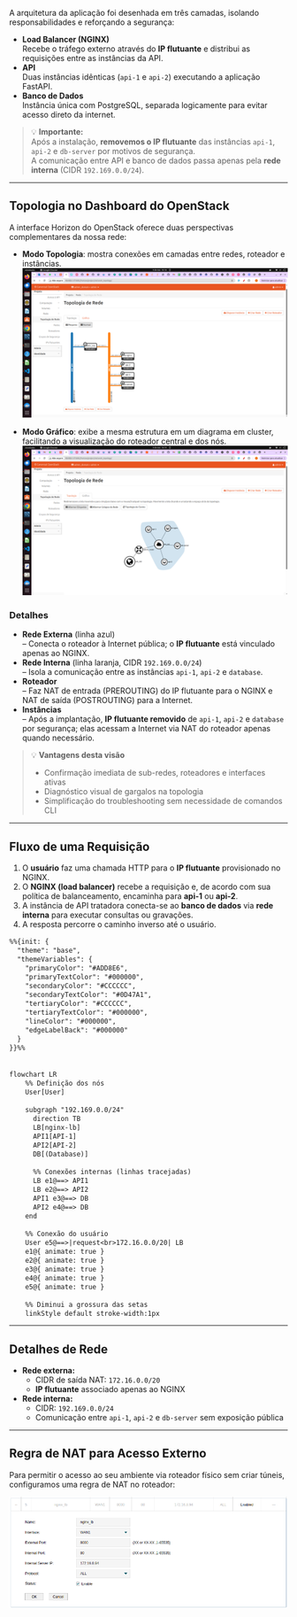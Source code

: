 A arquitetura da aplicação foi desenhada em três camadas, isolando responsabilidades e reforçando a segurança:

- **Load Balancer (NGINX)**  
  Recebe o tráfego externo através do **IP flutuante** e distribui as requisições entre as instâncias da API.  
- **API**  
  Duas instâncias idênticas (`api-1` e `api-2`) executando a aplicação FastAPI.  
- **Banco de Dados**  
  Instância única com PostgreSQL, separada logicamente para evitar acesso direto da internet.

> 💡 **Importante:**  
> Após a instalação, **removemos o IP flutuante** das instâncias `api-1`, `api-2` e `db-server` por motivos de segurança.  
> A comunicação entre API e banco de dados passa apenas pela **rede interna** (CIDR `192.169.0.0/24`).

---

## Topologia no Dashboard do OpenStack

A interface Horizon do OpenStack oferece duas perspectivas complementares da nossa rede:

- **Modo Topologia**: mostra conexões em camadas entre redes, roteador e instâncias. 
![Topologia no Horizon – Modo Topologia](../img/open/topologia_os.png)


- **Modo Gráfico**: exibe a mesma estrutura em um diagrama em cluster, facilitando a visualização do roteador central e dos nós.
![Topologia no Horizon – Modo Gráfico](../img/open/topologia_gra_os.png)

### Detalhes

- **Rede Externa** (linha azul)  
  – Conecta o roteador à Internet pública; o **IP flutuante** está vinculado apenas ao NGINX.  
- **Rede Interna** (linha laranja, CIDR `192.169.0.0/24`)  
  – Isola a comunicação entre as instâncias `api-1`, `api-2` e `database`.  
- **Roteador**  
  – Faz NAT de entrada (PREROUTING) do IP flutuante para o NGINX e NAT de saída (POSTROUTING) para a Internet.  
- **Instâncias**  
  – Após a implantação, **IP flutuante removido** de `api-1`, `api-2` e `database` por segurança; elas acessam a Internet via NAT do roteador apenas quando necessário.

> 💡 **Vantagens desta visão**  
> - Confirmação imediata de sub-redes, roteadores e interfaces ativas  
> - Diagnóstico visual de gargalos na topologia  
> - Simplificação do troubleshooting sem necessidade de comandos CLI


---

## Fluxo de uma Requisição

1. O **usuário** faz uma chamada HTTP para o **IP flutuante** provisionado no NGINX.  
2. O **NGINX (load balancer)** recebe a requisição e, de acordo com sua política de balanceamento, encaminha para **api-1** ou **api-2**.  
3. A instância de API tratadora conecta-se ao **banco de dados** via **rede interna** para executar consultas ou gravações.  
4. A resposta percorre o caminho inverso até o usuário.

```mermaid
%%{init: {
  "theme": "base",
  "themeVariables": {
    "primaryColor": "#ADD8E6",
    "primaryTextColor": "#000000",
    "secondaryColor": "#CCCCCC",
    "secondaryTextColor": "#0D47A1",
    "tertiaryColor": "#CCCCCC",
    "tertiaryTextColor": "#000000",
    "lineColor": "#000000",
    "edgeLabelBack": "#000000"
  }
}}%%


flowchart LR
    %% Definição dos nós
    User[User]
    
    subgraph "192.169.0.0/24"
      direction TB
      LB[nginx-lb]
      API1[API-1]
      API2[API-2]
      DB[(Database)]
      
      %% Conexões internas (linhas tracejadas)
      LB e1@==> API1
      LB e2@==> API2
      API1 e3@==> DB
      API2 e4@==> DB
    end
    
    %% Conexão do usuário
    User e5@==>|request<br>172.16.0.0/20| LB
    e1@{ animate: true }
    e2@{ animate: true }
    e3@{ animate: true }
    e4@{ animate: true }
    e5@{ animate: true }

    %% Diminui a grossura das setas 
    linkStyle default stroke-width:1px
```

---

## Detalhes de Rede

- **Rede externa:**  
  - CIDR de saída NAT: `172.16.0.0/20`  
  - **IP flutuante** associado apenas ao NGINX  
- **Rede interna:**  
  - CIDR: `192.169.0.0/24`  
  - Comunicação entre `api-1`, `api-2` e `db-server` sem exposição pública  

---

## Regra de NAT para Acesso Externo

Para permitir o acesso ao seu ambiente via roteador físico sem criar túneis, configuramos uma regra de NAT no roteador:

![Regra de NAT](../img/open/regraNAT.png)